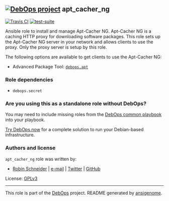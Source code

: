 ## [![DebOps project](http://debops.org/images/debops-small.png)](http://debops.org) apt_cacher_ng

<!-- This file was generated by Ansigenome. Do not edit this file directly but
     instead have a look at the files in the ./meta/ directory. -->

[![Travis CI](http://img.shields.io/travis/debops/ansible-apt_cacher_ng.svg?style=flat)](http://travis-ci.org/debops/ansible-apt_cacher_ng)
[![test-suite](http://img.shields.io/badge/test--suite-ansible--apt__cacher__ng-blue.svg?style=flat)](https://github.com/debops/test-suite/tree/master/ansible-apt_cacher_ng/)


Ansible role to install and manage Apt-Cacher NG.
Apt-Cacher NG is a caching HTTP proxy for downloading software packages.  This
role sets up the Apt-Cacher NG server in your network and allows clients to use
the proxy.  Only the proxy server is setup by this role.

The following options are available to get clients to use the Apt-Cacher NG:

* Advanced Package Tool: [`debops.apt`][debops.apt]

[debops.apt]: https://github.com/debops/ansible-apt


### Role dependencies

- `debops.secret`

### Are you using this as a standalone role without DebOps?

You may need to include missing roles from the [DebOps common
playbook](https://github.com/debops/debops-playbooks/blob/master/playbooks/common.yml)
into your playbook.

[Try DebOps now](https://github.com/debops/debops) for a complete solution to run your Debian-based infrastructure.





### Authors and license

`apt_cacher_ng` role was written by:

- [Robin Schneider](http://ypid.de/) | [e-mail](mailto:ypid@riseup.net) | [Twitter](https://twitter.com/ypid) | [GitHub](https://github.com/ypid)

License: [GPLv3](https://tldrlegal.com/license/gnu-general-public-license-v3-%28gpl-3%29)

***

This role is part of the [DebOps](http://debops.org/) project. README generated by [ansigenome](https://github.com/nickjj/ansigenome/).
